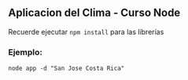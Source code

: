 ## Aplicacion del Clima - Curso Node

Recuerde ejecutar ```npm install``` para las librerías

### Ejemplo: 
```
node app -d "San Jose Costa Rica"
```
